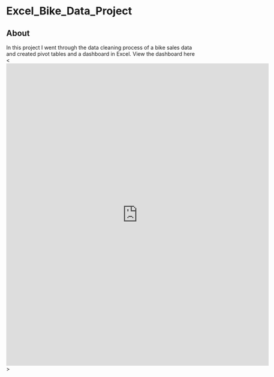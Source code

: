 # Excel_Bike_Data_Project

## About

In this project I went through the data cleaning process of a bike sales data and created pivot tables and a dashboard in Excel. View the dashboard here <<iframe width="700" height="807" frameborder="0" scrolling="no" src="https://onedrive.live.com/embed?resid=5F731451ECE68DE0%21133198&authkey=%21AHL515CqIaZDvXQ&em=2&Item=bike_sales.dashboard&wdInConfigurator=True&wdInConfigurator=True&edesNext=false&edrtees6=false&resen=false&ed1JS=false"></iframe>>
